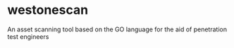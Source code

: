 # westonescan
An asset scanning tool based on the GO language for the aid of penetration test engineers 
